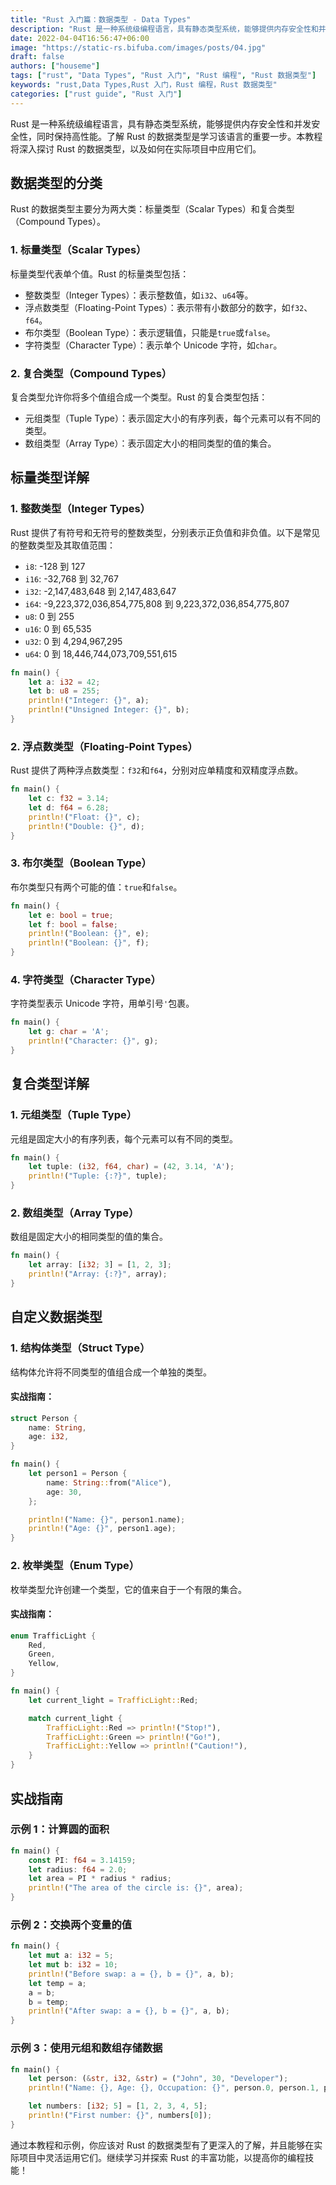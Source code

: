 ```yaml
---
title: "Rust 入门篇：数据类型 - Data Types"
description: "Rust 是一种系统级编程语言，具有静态类型系统，能够提供内存安全性和并发安全性，同时保持高性能。了解 Rust 的数据类型是学习该语言的重要一步。本教程将深入探讨 Rust 的数据类型，以及如何在实际项目中应用它们。"
date: 2022-04-04T16:56:47+06:00
image: "https://static-rs.bifuba.com/images/posts/04.jpg"
draft: false
authors: ["houseme"]
tags: ["rust", "Data Types", "Rust 入门", "Rust 编程", "Rust 数据类型"]
keywords: "rust,Data Types,Rust 入门，Rust 编程，Rust 数据类型"
categories: ["rust guide", "Rust 入门"]
---
```


Rust 是一种系统级编程语言，具有静态类型系统，能够提供内存安全性和并发安全性，同时保持高性能。了解 Rust 的数据类型是学习该语言的重要一步。本教程将深入探讨 Rust 的数据类型，以及如何在实际项目中应用它们。

## 数据类型的分类

Rust 的数据类型主要分为两大类：标量类型（Scalar Types）和复合类型（Compound Types）。

### 1. 标量类型（Scalar Types）

标量类型代表单个值。Rust 的标量类型包括：

- 整数类型（Integer Types）：表示整数值，如`i32`、`u64`等。
- 浮点数类型（Floating-Point Types）：表示带有小数部分的数字，如`f32`、`f64`。
- 布尔类型（Boolean Type）：表示逻辑值，只能是`true`或`false`。
- 字符类型（Character Type）：表示单个 Unicode 字符，如`char`。

### 2. 复合类型（Compound Types）

复合类型允许你将多个值组合成一个类型。Rust 的复合类型包括：

- 元组类型（Tuple Type）：表示固定大小的有序列表，每个元素可以有不同的类型。
- 数组类型（Array Type）：表示固定大小的相同类型的值的集合。

## 标量类型详解

### 1. 整数类型（Integer Types）

Rust 提供了有符号和无符号的整数类型，分别表示正负值和非负值。以下是常见的整数类型及其取值范围：

- `i8`: -128 到 127
- `i16`: -32,768 到 32,767
- `i32`: -2,147,483,648 到 2,147,483,647
- `i64`: -9,223,372,036,854,775,808 到 9,223,372,036,854,775,807
- `u8`: 0 到 255
- `u16`: 0 到 65,535
- `u32`: 0 到 4,294,967,295
- `u64`: 0 到 18,446,744,073,709,551,615

```rust
fn main() {
    let a: i32 = 42;
    let b: u8 = 255;
    println!("Integer: {}", a);
    println!("Unsigned Integer: {}", b);
}
```

### 2. 浮点数类型（Floating-Point Types）

Rust 提供了两种浮点数类型：`f32`和`f64`，分别对应单精度和双精度浮点数。

```rust
fn main() {
    let c: f32 = 3.14;
    let d: f64 = 6.28;
    println!("Float: {}", c);
    println!("Double: {}", d);
}
```

### 3. 布尔类型（Boolean Type）

布尔类型只有两个可能的值：`true`和`false`。

```rust
fn main() {
    let e: bool = true;
    let f: bool = false;
    println!("Boolean: {}", e);
    println!("Boolean: {}", f);
}
```

### 4. 字符类型（Character Type）

字符类型表示 Unicode 字符，用单引号`'`包裹。

```rust
fn main() {
    let g: char = 'A';
    println!("Character: {}", g);
}
```

## 复合类型详解

### 1. 元组类型（Tuple Type）

元组是固定大小的有序列表，每个元素可以有不同的类型。

```rust
fn main() {
    let tuple: (i32, f64, char) = (42, 3.14, 'A');
    println!("Tuple: {:?}", tuple);
}
```

### 2. 数组类型（Array Type）

数组是固定大小的相同类型的值的集合。

```rust
fn main() {
    let array: [i32; 3] = [1, 2, 3];
    println!("Array: {:?}", array);
}
```

## 自定义数据类型

### 1. 结构体类型（Struct Type）

结构体允许将不同类型的值组合成一个单独的类型。

#### 实战指南：

```rust
struct Person {
    name: String,
    age: i32,
}

fn main() {
    let person1 = Person {
        name: String::from("Alice"),
        age: 30,
    };

    println!("Name: {}", person1.name);
    println!("Age: {}", person1.age);
}
```

### 2. 枚举类型（Enum Type）

枚举类型允许创建一个类型，它的值来自于一个有限的集合。

#### 实战指南：

```rust
enum TrafficLight {
    Red,
    Green,
    Yellow,
}

fn main() {
    let current_light = TrafficLight::Red;

    match current_light {
        TrafficLight::Red => println!("Stop!"),
        TrafficLight::Green => println!("Go!"),
        TrafficLight::Yellow => println!("Caution!"),
    }
}
```

## 实战指南

### 示例 1：计算圆的面积

```rust
fn main() {
    const PI: f64 = 3.14159;
    let radius: f64 = 2.0;
    let area = PI * radius * radius;
    println!("The area of the circle is: {}", area);
}
```

### 示例 2：交换两个变量的值

```rust
fn main() {
    let mut a: i32 = 5;
    let mut b: i32 = 10;
    println!("Before swap: a = {}, b = {}", a, b);
    let temp = a;
    a = b;
    b = temp;
    println!("After swap: a = {}, b = {}", a, b);
}
```

### 示例 3：使用元组和数组存储数据

```rust
fn main() {
    let person: (&str, i32, &str) = ("John", 30, "Developer");
    println!("Name: {}, Age: {}, Occupation: {}", person.0, person.1, person.2);

    let numbers: [i32; 5] = [1, 2, 3, 4, 5];
    println!("First number: {}", numbers[0]);
}
```

通过本教程和示例，你应该对 Rust 的数据类型有了更深入的了解，并且能够在实际项目中灵活运用它们。继续学习并探索 Rust 的丰富功能，以提高你的编程技能！

